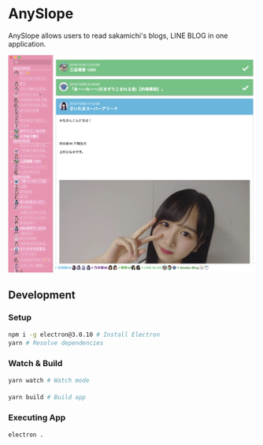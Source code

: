 # AnySlope

AnySlope allows users to read sakamichi's blogs, LINE BLOG in one application.

![](./ss.png)

## Development

### Setup

```zsh
npm i -g electron@3.0.10 # Install Electron
yarn # Resolve dependencies
```

### Watch & Build

```zsh
yarn watch # Watch mode

yarn build # Build app
```

### Executing App

```zsh
electron .
```
